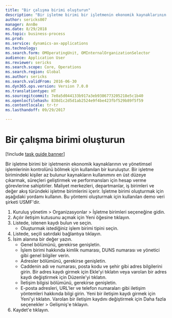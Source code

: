```yaml
--- 
title: "Bir çalışma birimi oluşturun"
description: "Bir işletme birimi bir işletmenin ekonomik kaynaklarının ve yönetimsel işlemlerinin kontrolünü bölmek için kullanılan bir kuruluştur."
author: sericks007
manager: AnnBe
ms.date: 8/29/2018
ms.topic: business-process
ms.prod: 
ms.service: dynamics-ax-applications
ms.technology: 
ms.search.form: OMOperatingUnit, OMInternalOrganizationSelector
audience: Application User
ms.reviewer: sericks
ms.search.scope: Core, Operations
ms.search.region: Global
ms.author: sericks
ms.search.validFrom: 2016-06-30
ms.dyn365.ops.version: Version 7.0.0
ms.translationtype: HT
ms.sourcegitcommit: 7e0a5d044133b917a3eb9386773205218e5c1b40
ms.openlocfilehash: 838d1c2d5d1ab2524e9f4be423fbf529b89f5f59
ms.contentlocale: tr-tr
ms.lasthandoff: 09/29/2017

---
```

# <a name="create-an-operating-unit"></a>Bir çalışma birimi oluşturun

[!include [task guide banner](../../includes/task-guide-banner.md)]

Bir işletme birimi bir işletmenin ekonomik kaynaklarının ve yönetimsel işlemlerinin kontrolünü bölmek için kullanılan bir kuruluştur. Bir işletme birimindeki kişiler az bulunur kaynakların kullanımını en üst düzeye çıkarmak, süreçleri geliştirmek ve performansları için hesap verme görevlerine sahiptirler. Maliyet merkezleri, departmanlar, iş birimleri ve değer akış türündeki işletme birimlerini içerir. İşletme birimi oluşturmak için aşağıdaki yordamı kullanın. Bu yöntemi oluşturmak için kullanılan demo veri şirketi USMF'dir.

1. Kuruluş yönetim > Organizasyonlar > İşletme birimleri seçeneğine gidin.
2. Açılır iletişim kutusunu açmak için Yeni öğesine tıklayın.
3. Listede, istenen kaydı bulun ve seçin.
    * Oluşturmak istediğiniz işlem birimi tipini seçin.  
4. Listede, seçili satırdaki bağlantıya tıklayın.
5. İsim alanına bir değer yazın.
    * Genel bölümünü, gerekirse genişletin.  
    * İşlem birimi hakkında kimlik numarası, DUNS numarası ve yönetici gibi genel bilgiler verin.    
    * Adresler bölümünü, gerekirse genişletin.  
    * Caddenin adı ve numarası, posta kodu ve şehir gibi adres bilgilerini girin. Bir adres kaydı girmek için Ekle'yi tıklatın veya varolan bir adres kaydı değiştirmek için Düzenle'yi tıklatın.   
    * İletişim bilgisi bölümünü, gerekirse genişletin.  
    * E-posta adresleri, URL'ler ve telefon numaraları gibi iletişim yöntemleri hakkında bilgi girin. Yeni bir iletişim kaydı girmek için Yeni'yi tıklatın. Varolan bir iletişim kaydını değiştirmek için Daha fazla seçenekler > Gelişmiş'e tıklayın.   
6. Kaydet'e tıklayın.


